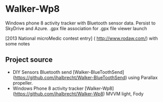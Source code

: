 Walker-Wp8
==========

Windows phone 8 activity tracker with Bluetooth sensor data. Persist to SkyDrive and Azure. .gpx file association for .gpx file viewer launch

[2013 National microMedic contest entry] ( http://www.rodaw.com/) with some notes

## Project source
* DIY Sensors Bluetooth send [Walker-BlueToothSend] (https://github.com/jhalbrecht/Walker-BlueToothSend) using Parallax propeller.
* Windows Phone 8 activity tracker [Walker-Wp8] (https://github.com/jhalbrecht/Walker-Wp8) MVVM light, Fody

